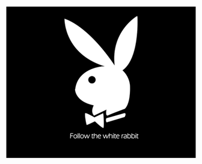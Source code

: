 ![alt text](https://github.com/RU09342/lab-2-blinking-leds-TruFord/blob/master/New%20folder/Squirtle/white%20rabbit/New%20folder/New%20folder/New%20folder/New%20folder/whiterabbit.gif)
